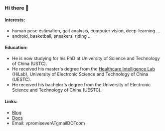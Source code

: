 ### Hi there 👋

#### Interests:

- human pose estimation, gait analysis, computer vision, deep-learning ... 
- android, basketball, sneakers, riding ... 

#### Education:

- He is now studying for his PhD at University of Science and Technology of China (USTC).
- He received his master's degree from the [Healthcare Intelligence Lab](http://faculty.uestc.edu.cn/HiLab/zh_CN/index.htm) (HiLab), University of Electronic Science and Technology of China (UESTC).
- He received his bachelor's degree from the University of Electronic Science and Technology of China (UESTC).

#### Links:

- [Blog](https://blog.vpromise.fun)
- [Docs](https://docs.vpromise.fun)
- Email: vpromiseverATgmailDOTcom

<!--
**vpromise/vpromise** is a ✨ _special_ ✨ repository because its `README.md` (this file) appears on your GitHub profile.

Here are some ideas to get you started:

- 🔭 I’m currently working on ...
- 🌱 I’m currently learning ...
- 👯 I’m looking to collaborate on ...
- 🤔 I’m looking for help with ...
- 💬 Ask me about ...
- 📫 How to reach me: ...
- 😄 Pronouns: ...
- ⚡ Fun fact: ...
-->
